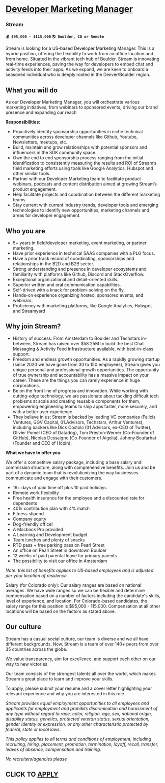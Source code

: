 # [Developer Marketing Manager](https://www.remotewlb.com/apply/developer-marketing-manager)  
### Stream  
#### `💰 $95,000 - $115,000` `🌎 Boulder, CO or Remote`  

Stream is looking for a US-based Developer Marketing Manager. This is a hybrid position, offering the flexibility to work from an office location and from home. Situated in the vibrant tech hub of Boulder, Stream is innovating real-time experiences, paving the way for developers to embed chat and activity feeds into their apps. As we expand, we are keen to onboard a seasoned individual who is deeply rooted in the Denver/Boulder region.

## **What you will do**

As our Developer Marketing Manager, you will orchestrate various marketing initiatives, from webinars to sponsored events, driving our brand presence and expanding our reach

**Responsibilities:**

  * Proactively identify sponsorship opportunities in niche technical communities across developer channels like Github, Youtube, Newsletters, meetups, etc. 
  * Build, maintain and grow relationships with potential sponsors and influencers in the SDK community space. 
  * Own the end to end sponsorship process ranging from the initial identification to consistently measuring the results and ROI of Stream’s field marketing efforts using tools like Google Analytics, Hubspot and other similar tools. 
  * Partner with our Developer Marketing team to facilitate product webinars, podcasts and content distribution aimed at growing Stream’s product engagement. 
  * Help facilitate projects and coordination between the different marketing teams 
  * Stay current with current industry trends, developer tools and emerging technologies to identify new opportunities, marketing channels and areas for developer engagement.

## **Who you are**

  * 5+ years in field/developer marketing, event marketing, or partner marketing.
  * Have prior experience in technical SAAS companies with a PLG focus.
  * Have a prior track record of coordinating, sponsorships and relationships in the B2D and B2B sector. 
  * Strong understanding and presence in developer ecosystems and familiarity with platforms like Github, Discord and StackOverflow. 
  * Exceptional organizational and detail-oriented skills.
  * Superior written and oral communication capabilities.
  * Self-driven with a knack for problem-solving on the fly.
  * Hands-on experience organizing hosted, sponsored events, and webinars.
  * Proficiency with marketing platforms, like Google Analytics, Hubspot and Streamyard

## **Why join Stream?**

  * History of success. From Amsterdam to Boulder and Techstars in-between, Stream has raised over $58.25M to build the best Chat Messaging & Activity Feed infrastructure available, with best-in-class support.
  * Freedom and endless growth opportunities. As a rapidly growing startup (since 2020 we have gone from 30 to 150 employees), Stream gives you unique personal and professional growth opportunities. The opportunity of true ownership and accountability has a massive impact on your career. These are the things you can rarely experience in huge corporations.
  * Be on the front line of progress and innovation. While working with cutting-edge technology, we are passionate about tackling difficult tech problems at scale and creating reusable components for them, empowering engineering teams to ship apps faster, more securely, and with a better user experience.
  * They believe in us: Stream is backed by leading VC companies (Felicis Ventures, GGV Capital, 01.Advisors, Techstars, Arthur Ventures), including backers like Dick Costolo (01 Advisors, ex-CEO of Twitter), Olivier Pomel (CEO of Datadog), Tom Preston-Werner (Co-Founder of GitHub), Nicolas Dessaigne (Co-Founder of Algolia), Johnny Boufarhat (Founder and CEO of Hopin).

**What we have to offer you**

We offer a competitive salary package, including a base salary and commission structure, along with comprehensive benefits. Join us and be part of a dynamic team that is revolutionizing the way businesses communicate and engage with their customers.

  * 19+ days of paid time off plus 10 paid holidays
  * Remote work flexibility
  * Free health insurance for the employee and a discounted rate for dependents
  * 401k contribution plan with 4% match
  * Fitness stipend
  * Company equity
  * Dog-friendly office!
  * A Macbook Pro provided
  * A Learning and Development budget
  * Team lunches and plenty of snacks
  * RTD pass + free parking pass on Pearl Street
  * An office on Pearl Street in downtown Boulder
  * 12 weeks of paid parental leave for primary parents
  * The possibility to visit our office in Amsterdam

_Note: this list of benefits applies to US-based employees and is adjusted per your location of residence._

Salary (for Colorado only): Our salary ranges are based on national averages. We have wide ranges so we can be flexible and determine compensation based on a number of factors including the candidate's skills, level of experience, and location. For Colorado-based candidates, the salary range for this position is $95,000 - 115,000. Compensation at all other locations will be based on the factors as stated above.

## **Our culture**

Stream has a casual social culture, our team is diverse and we all have different backgrounds. Now, Stream is a team of over 140+ peers from over 35 countries across the globe.

We value transparency, aim for excellence, and support each other on our way to new victories.

Our team consists of the strongest talents all over the world, which makes Stream a great place to learn and improve your skills.

To apply, please submit your resume and a cover letter highlighting your relevant experience and why you are interested in this role.

_Stream provides equal employment opportunities to all employees and applicants for employment and prohibits discrimination and harassment of any type without regard to race, color, religion, age, sex, national origin, disability status, genetics, protected veteran status, sexual orientation, gender identity or expression, or any other characteristic protected by federal, state or local laws._

_This policy applies to all terms and conditions of employment, including recruiting, hiring, placement, promotion, termination, layoff, recall, transfer, leaves of absence, compensation and training._

_No recruiters/agencies please_

  
## CLICK TO [APPLY](https://www.remotewlb.com/apply/developer-marketing-manager)

